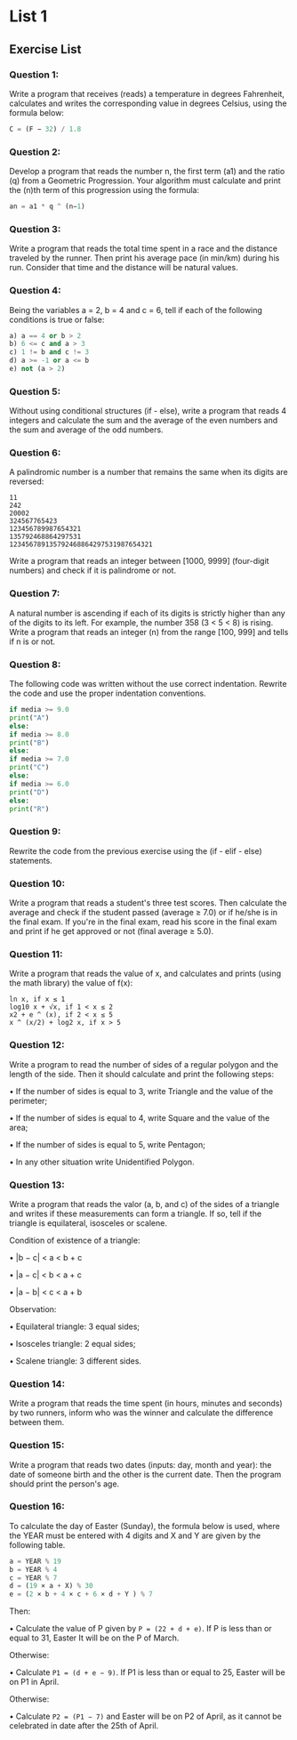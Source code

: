 # List 1
## Exercise List
### Question 1:
Write a program that receives (reads) a temperature in degrees Fahrenheit, calculates and writes the
corresponding value in degrees Celsius, using the formula below:
```python
C = (F − 32) / 1.8
```

### Question 2:
Develop a program that reads the number n, the first term (a1) and the ratio (q) from a Geometric Progression. Your algorithm must calculate and print the (n)th term of this progression using the formula:
```python
an = a1 * q ^ (n−1)
```

### Question 3:
Write a program that reads the total time spent in a race and the distance traveled by the runner.
Then print his average pace (in min/km) during his run. Consider that time and the distance will be natural values.

### Question 4:
Being the variables a = 2, b = 4 and c = 6, tell if each of the following conditions is true
or false:
```python
a) a == 4 or b > 2
b) 6 <= c and a > 3
c) 1 != b and c != 3
d) a >= -1 or a <= b
e) not (a > 2)
```

### Question 5:
Without using conditional structures (if - else), write a program that reads 4 integers
and calculate the sum and the average of the even numbers and the sum and average of the odd numbers.

### Question 6:
A palindromic number is a number that remains the same when its digits are reversed:
```
11
242
20002
324567765423
123456789987654321
135792468864297531
123456789135792468864297531987654321
```
Write a program that reads an integer between [1000, 9999] (four-digit numbers) and
check if it is palindrome or not.

### Question 7:
A natural number is ascending if each of its digits is strictly higher than any of the digits to its left. For example, the number 358 (3 < 5 < 8) is rising. Write a program that reads an integer (n) from the range [100, 999] and tells if n is or not.

### Question 8:
The following code was written without the use correct indentation. Rewrite the code and use the proper indentation conventions.
```python
if media >= 9.0
print("A")
else:
if media >= 8.0
print("B")
else:
if media >= 7.0
print("C")
else:
if media >= 6.0
print("D")
else:
print("R")
```

### Question 9:
Rewrite the code from the previous exercise using the (if - elif - else) statements.

### Question 10:
Write a program that reads a student's three test scores. Then calculate the average and
check if the student passed (average ≥ 7.0) or if he/she is in the final exam. If you're in the final exam,
read his score in the final exam and print if he get approved or not (final average ≥ 5.0).

### Question 11:
Write a program that reads the value of x, and calculates and prints (using the math library) the value of f(x):
```
ln x, if x ≤ 1
log10 x + √x, if 1 < x ≤ 2
x2 + e ^ (x), if 2 < x ≤ 5
x ^ (x/2) + log2 x, if x > 5
```

### Question 12:
Write a program to read the number of sides of a regular polygon and the length of the side. Then it should calculate and print the following steps:

• If the number of sides is equal to 3, write Triangle and the value of the perimeter;

• If the number of sides is equal to 4, write Square and the value of the area;

• If the number of sides is equal to 5, write Pentagon;

• In any other situation write Unidentified Polygon.

### Question 13:
Write a program that reads the valor (a, b, and c) of the sides of a triangle and writes if these
measurements can form a triangle. If so, tell if the triangle is equilateral, isosceles or
scalene.

Condition of existence of a triangle:

• |b − c| < a < b + c

• |a − c| < b < a + c

• |a − b| < c < a + b

Observation:

• Equilateral triangle: 3 equal sides;

• Isosceles triangle: 2 equal sides;

• Scalene triangle: 3 different sides.

### Question 14:
Write a program that reads the time spent (in hours, minutes and seconds) by two runners, inform who was the winner and calculate the difference between them.

### Question 15:
Write a program that reads two dates (inputs: day, month and year): the date of someone birth and the other is the current date. Then the program should print the person's age.

### Question 16:
To calculate the day of Easter (Sunday), the formula below is used, where the YEAR must be entered
with 4 digits and X and Y are given by the following table.
```python
a = YEAR % 19
b = YEAR % 4
c = YEAR % 7
d = (19 × a + X) % 30
e = (2 × b + 4 × c + 6 × d + Y ) % 7
```
Then:

• Calculate the value of P given by ```P = (22 + d + e)```. If P is less than or equal to 31, Easter
It will be on the P of March. 

Otherwise:

• Calculate ```P1 = (d + e − 9)```. If P1 is less than or equal to 25, Easter will be on P1 in April.

Otherwise:

• Calculate ```P2 = (P1 − 7)``` and Easter will be on P2 of April, as it cannot be celebrated in
date after the 25th of April.
